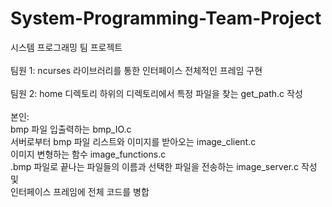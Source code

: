 # System-Programming-Team-Project
시스템 프로그래밍 팀 프로젝트<br><br>
팀원 1: ncurses 라이브러리를 통한 인터페이스 전체적인 프레임 구현<br><br>
팀원 2: home 디렉토리 하위의 디렉토리에서 특정 파일을 찾는 get_path.c 작성<br><br>
본인:<br>
bmp 파일 입출력하는 bmp_IO.c<br>
서버로부터 bmp 파일 리스트와 이미지를 받아오는 image_client.c<br>
이미지 변형하는 함수 image_functions.c<br>
.bmp 파일로 끝나는 파일들의 이름과 선택한 파일을 전송하는 image_server.c 작성 및<br>
인터페이스 프레임에 전체 코드를 병합
